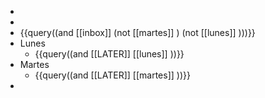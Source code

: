 -
-
- {{query((and [[inbox]] (not [[martes]] ) (not [[lunes]] )))}}
- Lunes
	- {{query((and [[LATER]] [[lunes]] ))}}
- Martes
	- {{query((and [[LATER]] [[martes]] ))}}
-